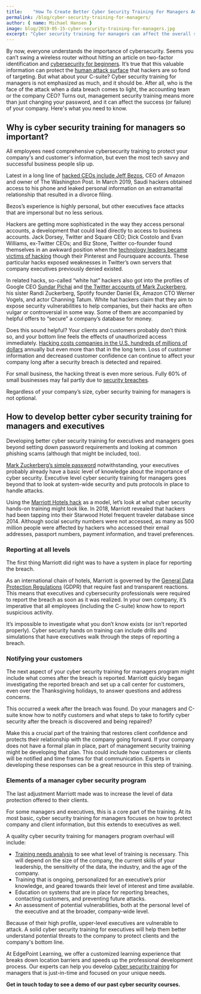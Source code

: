 ```yaml
---
title:    "How To Create Better Cyber Security Training For Managers And Your C-Suite"
permalink: /blog/cyber-security-training-for-managers/
author: { name: Michael Hansen }
image: blog/2019-05-15-cyber-security-training-for-managers.jpg
excerpt: "Cyber security training for managers can affect the overall success (or failure) of your company. Here's what you need to know."
---
```


By now, everyone understands the importance of cybersecurity. Seems you can’t swing a wireless router without hitting an article on two-factor identification and [cybersecurity for beginners](/blog/cyber-security-training-for-beginners/). It’s true that this valuable information can protect the [human attack surface](https://www.csoonline.com/article/3149510/security/the-human-attack-surface-counting-it-all-up.html) that hackers are so fond of targeting. But what about your C-suite? Cyber security training for managers is not emphasized as much, and it should be. After all, who is the face of the attack when a data breach comes to light, the accounting team or the company CEO? Turns out, management security training means more than just changing your password, and it can affect the success (or failure) of your company. Here's what you need to know.

## Why is cyber security training for managers so important?

All employees need comprehensive cybersecurity training to protect your company's and customer's information, but even the most tech savvy and successful business people slip up.

Latest in a long line of [hacked CEOs include Jeff Bezos](https://www.theguardian.com/technology/2019/mar/31/saudis-hacked-amazons-jeff-bezos-phone-claims-security-chief-jamal-khashoggi-mohammed-bin-salman), CEO of Amazon and owner of The Washington Post. In March 2019, Saudi hackers obtained access to his phone and leaked personal information on an extramarital relationship that resulted in a divorce filing.

Bezos’s experience is highly personal, but other executives face attacks that are impersonal but no less serious.

Hackers are getting more sophisticated in the way they access personal accounts, a development that could lead directly to access to business accounts. Jack Dorsey, Twitter and Square CEO; Dick Costolo and Evan Williams, ex-Twitter CEOs; and Biz Stone, Twitter co-founder found themselves in an awkward position when the [technology leaders became victims of hacking](http://fortune.com/2016/07/09/jack-dorsey-ourmine-hackers/) though their Pinterest and Foursquare accounts. These particular hacks exposed weaknesses in Twitter’s own servers that company executives previously denied existed.

In related hacks, so-called “white hat” hackers also got into the profiles of Google CEO [Sundar Pichai](http://fortune.com/2016/06/27/google-ceo-sundar-pichai/) and [the Twitter accounts of Mark Zuckerberg](http://fortune.com/2016/06/06/mark-zuckerberg-accounts-hacked/), his sister Randi Zuckerberg, Spotify founder Daniel Ek, Amazon CTO Werner Vogels, and actor Channing Tatum. White hat hackers claim that they aim to expose security vulnerabilities to help companies, but their hacks are often vulgar or controversial in some way. Some of them are accompanied by helpful offers to “secure” a company’s database for money.

Does this sound helpful? Your clients and customers probably don’t think so, and your bottom line feels the effects of unauthorized access immediately. [Hacking costs companies in the U.S. hundreds of millions of dollars](https://www.csoonline.com/article/3227065/cyber-attacks-cost-us-enterprises-13-million-on-average-in-2017.html) annually but even more than that in the long term. Loss of customer information and decreased customer confidence can continue to affect your company long after a security breach is detected and repaired.

For small business, the hacking threat is even more serious. Fully 60% of small businesses may fail partly due to [security breaches](https://www.inc.com/thomas-koulopoulos/the-biggest-risk-to-your-business-cant-be-eliminated-heres-how-you-can-survive-i.html).

Regardless of your company’s size, cyber security training for managers is not optional.

## How to develop better cyber security training for managers and executives

Developing better cyber security training for executives and managers goes beyond setting down password requirements and looking at common phishing scams (although that might be included, too).

[Mark Zuckerberg’s simple password](https://www.vanityfair.com/news/2016/06/mark-zuckerberg-terrible-password-revealed-in-hack) notwithstanding, your executives probably already have a basic level of knowledge about the importance of cyber security. Executive level cyber security training for managers goes beyond that to look at system-wide security and puts protocols in place to handle attacks.

Using the [Marriott Hotels hack](https://chiefexecutive.net/marriott-when-bad-things-happen-to-good-companies/) as a model, let’s look at what cyber security hands-on training might look like. In 2018, Marriott revealed that hackers had been tapping into their Starwood Hotel frequent traveler database since 2014. Although social security numbers were not accessed, as many as 500 million people were affected by hackers who accessed their email addresses, passport numbers, payment information, and travel preferences.

### Reporting at all levels

The first thing Marriott did right was to have a system in place for reporting the breach.

As an international chain of hotels, Marriott is governed by the [General Data Protection Regulations](https://en.wikipedia.org/wiki/General_Data_Protection_Regulation) (GDPR) that require fast and transparent reactions. This means that executives and cybersecurity professionals were required to report the breach as soon as it was realized. In your own company, it’s imperative that all employees (including the C-suite) know how to report suspicious activity.

It’s impossible to investigate what you don’t know exists (or isn’t reported properly). Cyber security hands on training can include drills and simulations that have executives walk through the steps of reporting a breach.

### Notifying your customers

The next aspect of your cyber security training for managers program might include what comes after the breach is reported. Marriott quickly began investigating the reported breach and set up a call center for customers, even over the Thanksgiving holidays, to answer questions and address concerns.

This occurred a week after the breach was found. Do your managers and C-suite know how to notify customers and what steps to take to fortify cyber security after the breach is discovered and being repaired?

Make this a crucial part of the training that restores client confidence and protects their relationship with the company going forward. If your company does not have a formal plan in place, part of management security training might be developing that plan. This could include how customers or clients will be notified and time frames for that communication. Experts in developing these responses can be a great resource in this step of training.

### Elements of a manager cyber security program

The last adjustment Marriott made was to increase the level of data protection offered to their clients.

For some managers and executives, this is a core part of the training. At its most basic, cyber security training for managers focuses on how to protect company and client information, but this extends to executives as well.

A quality cyber security training for managers program overhaul will include:

* [Training needs analysis](/blog/training-needs-analysis/) to see what level of training is necessary. This will depend on the size of the company, the current skills of your leadership, the sensitivity of the data, the industry, and the age of the company.
* Training that is ongoing, personalized for an executive’s prior knowledge, and geared towards their level of interest and time available.
* Education on systems that are in place for reporting breaches, contacting customers, and preventing future attacks.
* An assessment of potential vulnerabilities, both at the personal level of the executive and at the broader, company-wide level.

Because of their high profile, upper-level executives are vulnerable to attack. A solid cyber security training for executives will help them better understand potential threats to the company to protect clients and the company's bottom line.

At EdgePoint Learning, we offer a customized learning experience that breaks down location barriers and speeds up the professional development process. Our experts can help you develop [cyber security training](/blog/cyber-security-training/) for managers that is just-in-time and focused on your unique needs.

<strong>Get in touch today to see a demo of our past cyber security courses.</strong>
